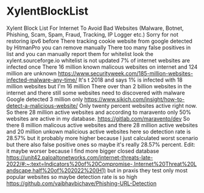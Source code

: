 # XylentBlockList
 Xylent Block List For Internet To Avoid Bad Websites (Malware, Botnet, Phishing, Scam, Spam, Fraud, Tracking, IP Logger etc.)
 Sorry for not restoring ipv6 before
 There tracking cookie website from google detected by HitmanPro you can remove manually
 There too many false positives in list and you can manually report them for whitelist look the xylent.sourceforge.io
 whitelist is not updated
 7% of internet websites are infected once
 There 16 million known malicous websites on internet and 124 million are unknown
 https://www.securityweek.com/185-million-websites-infected-malware-any-time/
 It's t 2018 and says 1% is infected with 18 million websites but I'm 16 million
There over than 2 billion websites in the internet and there still some websites need to discovered with malware
Google detected 3 million only https://www.sikich.com/insight/how-to-detect-a-malicious-website/
Only twenty percent websites active right now. So there 28 million active websites and according to maravento only 50% websites are active in my database. https://gitlab.com/maravento/dev So there 8 million malicous active websites and there 28 million active websites and 20 million unkown malicious active websites here so detection rate is 28.57% but it probably more higher because I just calculated worst scenario but there also false positive ones so maybe it's really 28.57% percent. Edit: it maybe worser because I find more bigger closed database https://unit42.paloaltonetworks.com/internet-threats-late-2022/#:~:text=Indicators%20of%20Compromise-,Internet%20Threat%20Landscape,half%20of%202022%20(H1) but in praxis they test only most popular websites so maybe detection rate is so high
https://github.com/vaibhavbichave/Phishing-URL-Detection